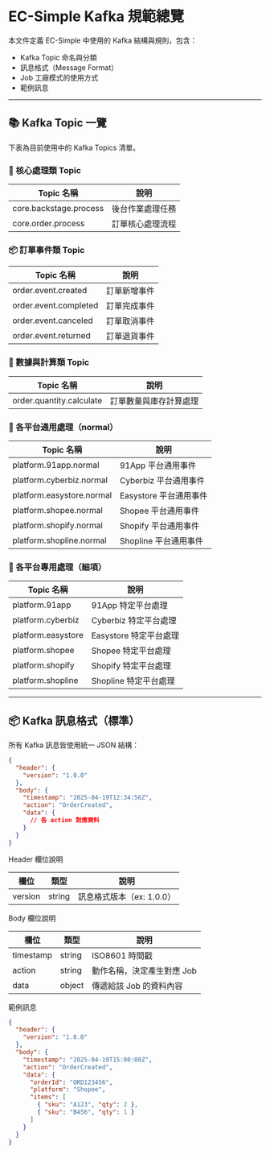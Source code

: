 # EC-Simple Kafka 規範總覽

本文件定義 EC-Simple 中使用的 Kafka 結構與規則，包含：

- Kafka Topic 命名與分類
- 訊息格式（Message Format）
- Job 工廠模式的使用方式
- 範例訊息

---

## 📚 Kafka Topic 一覽

下表為目前使用中的 Kafka Topics 清單。

### 🧠 核心處理類 Topic

| Topic 名稱               | 說明                   |
|--------------------------|------------------------|
| core.backstage.process   | 後台作業處理任務       |
| core.order.process       | 訂單核心處理流程       |

### 📦 訂單事件類 Topic

| Topic 名稱               | 說明                   |
|--------------------------|------------------------|
| order.event.created      | 訂單新增事件           |
| order.event.completed    | 訂單完成事件           |
| order.event.canceled     | 訂單取消事件           |
| order.event.returned     | 訂單退貨事件           |

### 🧮 數據與計算類 Topic

| Topic 名稱                 | 說明                     |
|----------------------------|--------------------------|
| order.quantity.calculate   | 訂單數量與庫存計算處理   |

### 🏪 各平台通用處理（normal）

| Topic 名稱                     | 說明                       |
|--------------------------------|----------------------------|
| platform.91app.normal          | 91App 平台通用事件         |
| platform.cyberbiz.normal       | Cyberbiz 平台通用事件      |
| platform.easystore.normal      | Easystore 平台通用事件     |
| platform.shopee.normal         | Shopee 平台通用事件        |
| platform.shopify.normal        | Shopify 平台通用事件       |
| platform.shopline.normal       | Shopline 平台通用事件      |

### 🏪 各平台專用處理（細項）

| Topic 名稱                     | 說明                       |
|--------------------------------|----------------------------|
| platform.91app                | 91App 特定平台處理         |
| platform.cyberbiz             | Cyberbiz 特定平台處理      |
| platform.easystore            | Easystore 特定平台處理     |
| platform.shopee               | Shopee 特定平台處理        |
| platform.shopify              | Shopify 特定平台處理       |
| platform.shopline             | Shopline 特定平台處理      |

---

## 📦 Kafka 訊息格式（標準）

所有 Kafka 訊息皆使用統一 JSON 結構：

```json
{
  "header": {
    "version": "1.0.0"
  },
  "body": {
    "timestamp": "2025-04-19T12:34:56Z",
    "action": "OrderCreated",
    "data": {
      // 各 action 對應資料
    }
  }
}
```

Header 欄位說明

| 欄位	|類型	|說明   |
|--------------------------------|----------------------------|-----|
| version	|string	|訊息格式版本（ex: 1.0.0）  |


Body  欄位說明

| 欄位	|類型	|說明   |
|--------------------------------|----------------------------|-----|
| timestamp	|string	|ISO8601 時間戳 |
| action	|string	|動作名稱，決定產生對應 Job|
| data	|object	|傳遞給該 Job 的資料內容 |

範例訊息

```json
{
  "header": {
    "version": "1.0.0"
  },
  "body": {
    "timestamp": "2025-04-19T15:00:00Z",
    "action": "OrderCreated",
    "data": {
      "orderId": "ORD123456",
      "platform": "Shopee",
      "items": [
        { "sku": "A123", "qty": 2 },
        { "sku": "B456", "qty": 1 }
      ]
    }
  }
}
```